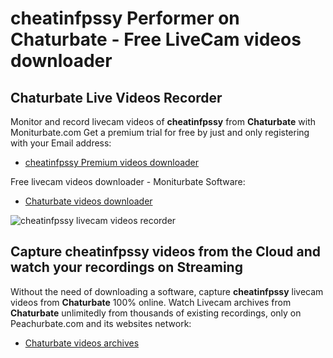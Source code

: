 # cheatinfpssy Performer on Chaturbate - Free LiveCam videos downloader

## Chaturbate Live Videos Recorder

Monitor and record livecam videos of **cheatinfpssy** from **Chaturbate** with Moniturbate.com
Get a premium trial for free by just and only registering with your Email address:
* [cheatinfpssy Premium videos downloader](https://moniturbate.com/request-demo-licence-key.html)

Free livecam videos downloader - Moniturbate Software:
* [Chaturbate videos downloader](https://moniturbate.com/moniturbate-download-software.html)

![cheatinfpssy livecam videos recorder](https://peachurnet.com/templates/moniturbate-software.png)


## Capture cheatinfpssy videos from the Cloud and watch your recordings on Streaming

Without the need of downloading a software, capture **cheatinfpssy** livecam videos from **Chaturbate** 100% online.
Watch Livecam archives from **Chaturbate** unlimitedly from thousands of existing recordings, only on Peachurbate.com and its websites network:
* [Chaturbate videos archives](https://peachurnet.com/)
